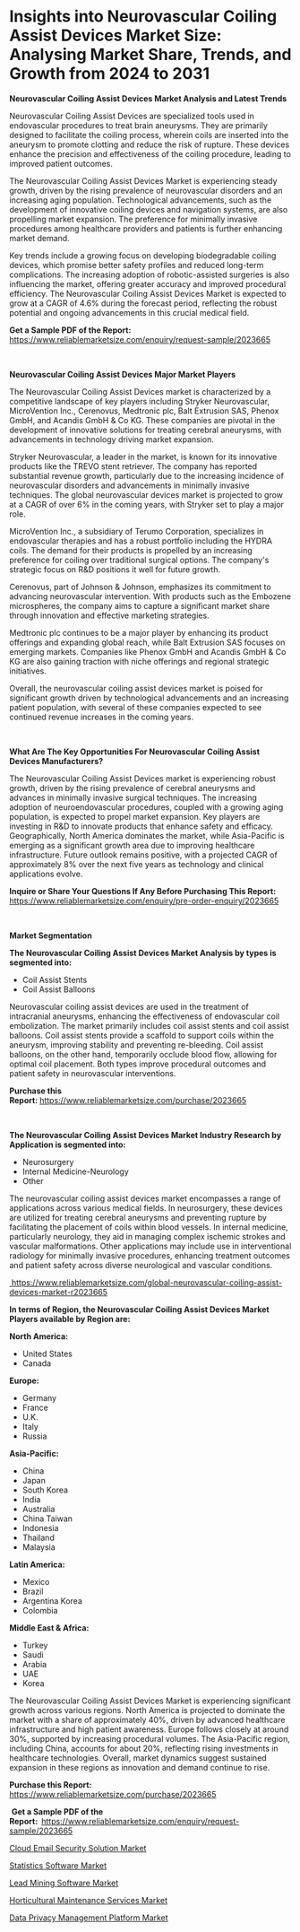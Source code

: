 <p><h1>Insights into Neurovascular Coiling Assist Devices Market Size: Analysing Market Share, Trends, and Growth from 2024 to 2031</h1></p><p><strong>Neurovascular Coiling Assist Devices Market Analysis and Latest Trends</strong></p>
<p><p>Neurovascular Coiling Assist Devices are specialized tools used in endovascular procedures to treat brain aneurysms. They are primarily designed to facilitate the coiling process, wherein coils are inserted into the aneurysm to promote clotting and reduce the risk of rupture. These devices enhance the precision and effectiveness of the coiling procedure, leading to improved patient outcomes.</p><p>The Neurovascular Coiling Assist Devices Market is experiencing steady growth, driven by the rising prevalence of neurovascular disorders and an increasing aging population. Technological advancements, such as the development of innovative coiling devices and navigation systems, are also propelling market expansion. The preference for minimally invasive procedures among healthcare providers and patients is further enhancing market demand. </p><p>Key trends include a growing focus on developing biodegradable coiling devices, which promise better safety profiles and reduced long-term complications. The increasing adoption of robotic-assisted surgeries is also influencing the market, offering greater accuracy and improved procedural efficiency. The Neurovascular Coiling Assist Devices Market is expected to grow at a CAGR of 4.6% during the forecast period, reflecting the robust potential and ongoing advancements in this crucial medical field.</p></p>
<p><strong>Get a Sample PDF of the Report:&nbsp;</strong> <a href="https://www.reliablemarketsize.com/enquiry/request-sample/2023665?utm_campaign=1779&utm_medium=2&utm_source=Github&utm_content=ia&utm_term=30102024&utm_id=neurovascular-coiling-assist-devices">https://www.reliablemarketsize.com/enquiry/request-sample/2023665</a></p>
<p>&nbsp;</p>
<p><strong>Neurovascular Coiling Assist Devices Major Market Players</strong></p>
<p><p>The Neurovascular Coiling Assist Devices market is characterized by a competitive landscape of key players including Stryker Neurovascular, MicroVention Inc., Cerenovus, Medtronic plc, Balt Extrusion SAS, Phenox GmbH, and Acandis GmbH & Co KG. These companies are pivotal in the development of innovative solutions for treating cerebral aneurysms, with advancements in technology driving market expansion.</p><p>Stryker Neurovascular, a leader in the market, is known for its innovative products like the TREVO stent retriever. The company has reported substantial revenue growth, particularly due to the increasing incidence of neurovascular disorders and advancements in minimally invasive techniques. The global neurovascular devices market is projected to grow at a CAGR of over 6% in the coming years, with Stryker set to play a major role.</p><p>MicroVention Inc., a subsidiary of Terumo Corporation, specializes in endovascular therapies and has a robust portfolio including the HYDRA coils. The demand for their products is propelled by an increasing preference for coiling over traditional surgical options. The company's strategic focus on R&D positions it well for future growth.</p><p>Cerenovus, part of Johnson & Johnson, emphasizes its commitment to advancing neurovascular intervention. With products such as the Embozene microspheres, the company aims to capture a significant market share through innovation and effective marketing strategies.</p><p>Medtronic plc continues to be a major player by enhancing its product offerings and expanding global reach, while Balt Extrusion SAS focuses on emerging markets. Companies like Phenox GmbH and Acandis GmbH & Co KG are also gaining traction with niche offerings and regional strategic initiatives.</p><p>Overall, the neurovascular coiling assist devices market is poised for significant growth driven by technological advancements and an increasing patient population, with several of these companies expected to see continued revenue increases in the coming years.</p></p>
<p>&nbsp;</p>
<p><strong>What Are The Key Opportunities For Neurovascular Coiling Assist Devices Manufacturers?</strong></p>
<p><p>The Neurovascular Coiling Assist Devices market is experiencing robust growth, driven by the rising prevalence of cerebral aneurysms and advances in minimally invasive surgical techniques. The increasing adoption of neuroendovascular procedures, coupled with a growing aging population, is expected to propel market expansion. Key players are investing in R&D to innovate products that enhance safety and efficacy. Geographically, North America dominates the market, while Asia-Pacific is emerging as a significant growth area due to improving healthcare infrastructure. Future outlook remains positive, with a projected CAGR of approximately 8% over the next five years as technology and clinical applications evolve.</p></p>
<p><strong>Inquire or Share Your Questions If Any Before Purchasing This Report:</strong> <a href="https://www.reliablemarketsize.com/enquiry/pre-order-enquiry/2023665?utm_campaign=1779&utm_medium=2&utm_source=Github&utm_content=ia&utm_term=30102024&utm_id=neurovascular-coiling-assist-devices">https://www.reliablemarketsize.com/enquiry/pre-order-enquiry/2023665</a></p>
<p>&nbsp;</p>
<p><strong>Market Segmentation</strong></p>
<p><strong>The Neurovascular Coiling Assist Devices Market Analysis by types is segmented into:</strong></p>
<p><ul><li>Coil Assist Stents</li><li>Coil Assist Balloons</li></ul></p>
<p><p>Neurovascular coiling assist devices are used in the treatment of intracranial aneurysms, enhancing the effectiveness of endovascular coil embolization. The market primarily includes coil assist stents and coil assist balloons. Coil assist stents provide a scaffold to support coils within the aneurysm, improving stability and preventing re-bleeding. Coil assist balloons, on the other hand, temporarily occlude blood flow, allowing for optimal coil placement. Both types improve procedural outcomes and patient safety in neurovascular interventions.</p></p>
<p><strong>Purchase this Report:&nbsp;</strong><a href="https://www.reliablemarketsize.com/purchase/2023665?utm_campaign=1779&utm_medium=2&utm_source=Github&utm_content=ia&utm_term=30102024&utm_id=neurovascular-coiling-assist-devices">https://www.reliablemarketsize.com/purchase/2023665</a></p>
<p>&nbsp;</p>
<p><strong>The Neurovascular Coiling Assist Devices Market Industry Research by Application is segmented into:</strong></p>
<p><ul><li>Neurosurgery</li><li>Internal Medicine-Neurology</li><li>Other</li></ul></p>
<p><p>The neurovascular coiling assist devices market encompasses a range of applications across various medical fields. In neurosurgery, these devices are utilized for treating cerebral aneurysms and preventing rupture by facilitating the placement of coils within blood vessels. In internal medicine, particularly neurology, they aid in managing complex ischemic strokes and vascular malformations. Other applications may include use in interventional radiology for minimally invasive procedures, enhancing treatment outcomes and patient safety across diverse neurological and vascular conditions.</p></p>
<p><a href="https://www.reliablemarketsize.com/global-neurovascular-coiling-assist-devices-market-r2023665?utm_campaign=1779&utm_medium=2&utm_source=Github&utm_content=ia&utm_term=30102024&utm_id=neurovascular-coiling-assist-devices">&nbsp;https://www.reliablemarketsize.com/global-neurovascular-coiling-assist-devices-market-r2023665</a></p>
<p><strong>In terms of Region, the Neurovascular Coiling Assist Devices Market Players available by Region are:</strong></p>
<p>
    <p> <strong> North America: </strong>
        <ul>
            <li>United States</li>
            <li>Canada</li>
        </ul>
        </p> 
    <p> <strong> Europe: </strong>
        <ul>
            <li>Germany</li>
            <li>France</li>
            <li>U.K.</li>
            <li>Italy</li>
            <li>Russia</li>
        </ul>
        </p> 
    <p> <strong> Asia-Pacific: </strong>
        <ul>
            <li>China</li>
            <li>Japan</li>
            <li>South Korea</li>
            <li>India</li>
            <li>Australia</li>
            <li>China Taiwan</li>
            <li>Indonesia</li>
            <li>Thailand</li>
            <li>Malaysia</li>
        </ul>
        </p> 
    <p> <strong> Latin America: </strong>
        <ul>
            <li>Mexico</li>
            <li>Brazil</li>
            <li>Argentina Korea</li>
            <li>Colombia</li>
        </ul>
        </p> 
    <p> <strong> Middle East & Africa: </strong>
        <ul>
            <li>Turkey</li>
            <li>Saudi</li>
            <li>Arabia</li>
            <li>UAE</li>
            <li>Korea</li>
        </ul>
    </p>
    </p>
<p><p>The Neurovascular Coiling Assist Devices Market is experiencing significant growth across various regions. North America is projected to dominate the market with a share of approximately 40%, driven by advanced healthcare infrastructure and high patient awareness. Europe follows closely at around 30%, supported by increasing procedural volumes. The Asia-Pacific region, including China, accounts for about 20%, reflecting rising investments in healthcare technologies. Overall, market dynamics suggest sustained expansion in these regions as innovation and demand continue to rise.</p></p>
<p><strong>Purchase this Report: </strong><a href="https://www.reliablemarketsize.com/purchase/2023665?utm_campaign=1779&utm_medium=2&utm_source=Github&utm_content=ia&utm_term=30102024&utm_id=neurovascular-coiling-assist-devices">https://www.reliablemarketsize.com/purchase/2023665</a></p>
<p>&nbsp;<strong>Get a Sample PDF of the Report:&nbsp;&nbsp;</strong><a href="https://www.reliablemarketsize.com/enquiry/request-sample/2023665?utm_campaign=1779&utm_medium=2&utm_source=Github&utm_content=ia&utm_term=30102024&utm_id=neurovascular-coiling-assist-devices">https://www.reliablemarketsize.com/enquiry/request-sample/2023665</a></p>
<p><strong></strong></p>
<p><p><a href="https://www.linkedin.com/pulse/cloud-email-security-solution-market-global-regional-analysis-hptkc?utm_campaign=1779&utm_medium=2&utm_source=Github&utm_content=ia&utm_term=30102024&utm_id=neurovascular-coiling-assist-devices">Cloud Email Security Solution Market</a></p><p><a href="https://www.linkedin.com/pulse/regional-adaptations-global-statistics-software-market-trends-wjobc?utm_campaign=1779&utm_medium=2&utm_source=Github&utm_content=ia&utm_term=30102024&utm_id=neurovascular-coiling-assist-devices">Statistics Software Market</a></p><p><a href="https://www.linkedin.com/pulse/lead-mining-software-market-segmentation-geographical-regions-fi5jc?utm_campaign=1779&utm_medium=2&utm_source=Github&utm_content=ia&utm_term=30102024&utm_id=neurovascular-coiling-assist-devices">Lead Mining Software Market</a></p><p><a href="https://www.linkedin.com/pulse/navigating-horticultural-maintenance-services-market-phfze?utm_campaign=1779&utm_medium=2&utm_source=Github&utm_content=ia&utm_term=30102024&utm_id=neurovascular-coiling-assist-devices">Horticultural Maintenance Services Market</a></p><p><a href="https://www.linkedin.com/pulse/analyzing-global-data-privacy-management-platform-market-growth-ucwuc?utm_campaign=1779&utm_medium=2&utm_source=Github&utm_content=ia&utm_term=30102024&utm_id=neurovascular-coiling-assist-devices">Data Privacy Management Platform Market</a></p></p>